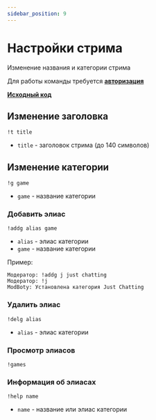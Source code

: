 ```yaml
---
sidebar_position: 9
---
```


# Настройки стрима

Изменение названия и категории стрима

Для работы команды требуется **[авторизация](../auth.md)**

**[Исходный код](https://github.com/Relanit/ModBoty/blob/master/commands/stream_info.py)**

## Изменение заголовка
`!t title`
- `title` - заголовок стрима (до 140 символов)

## Изменение категории
`!g game`
- `game` - название категории

### Добавить элиас
`!addg alias game`
- `alias` - элиас категории
- `game` - название категории


Пример:
```
Модератор: !addg j just chatting
Модератор: !j
ModBoty: Установлена категория Just Chatting 
```

### Удалить элиас
`!delg alias`
- `alias` - элиас категории

### Просмотр элиасов
`!games`

### Информация об элиасах
`!help name`
- `name` - название или элиас категории